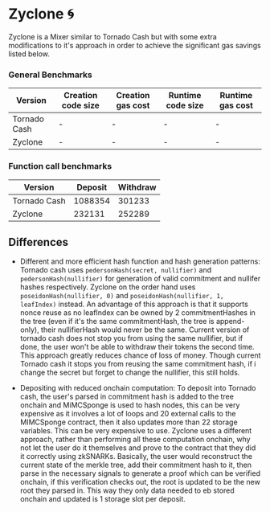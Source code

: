 # Zyclone 🌀

Zyclone is a Mixer similar to Tornado Cash but with some extra modifications to it's approach in order to achieve the significant gas savings listed below.

### General Benchmarks

| Version      | Creation code size | Creation gas cost | Runtime code size | Runtime gas cost |
| ------------ | ------------------ | ----------------- | ----------------- | ---------------- |
| Tornado Cash | -                  | -                 | -                 | -                |
| Zyclone      | -                  | -                 | -                 | -                |

### Function call benchmarks

| Version      | Deposit | Withdraw |
| ------------ | ------- | -------- |
| Tornado Cash | 1088354 | 301233   |
| Zyclone      | 232131  | 252289   |

## Differences

- Different and more efficient hash function and hash generation patterns: Tornado cash uses `pedersonHash(secret, nullifier)` and `pedersonHash(nullifier)` for generation of valid commitment and nullifer hashes respectively. Zyclone on the order hand uses `poseidonHash(nullifier, 0)` and `poseidonHash(nullifier, 1, leafIndex)` instead. An advantage of this approach is that it supports nonce reuse as no leafIndex can be owned by 2 commitmentHashes in the tree (even if it's the same commitmentHash, the tree is append-only), their nullifierHash would never be the same. Current version of tornado cash does not stop you from using the same nullifier, but if done, the user won't be able to withdraw their tokens the second time. This approach greatly reduces chance of loss of money. Though current Tornado cash it stops you from reusing the same commitment hash, if i change the secret but forget to change the nullifier, this still holds.

- Depositing with reduced onchain computation: To deposit into Tornado cash, the user's parsed in commitment hash is added to the tree onchain and MiMCSponge is used to hash nodes, this can be very expensive as it involves a lot of loops and 20 external calls to the MIMCSponge contract, then it also updates more than 22 storage variables. This can be very expensive to use. Zyclone uses a different approach, rather than performing all these computation onchain, why not let the user do it themselves and prove to the contract that they did it correctly using zkSNARKs. Basically, the user would reconstruct the current state of the merkle tree, add their commitment hash to it, then parse in the necessary signals to generate a proof which can be verified onchain, if this verification checks out, the root is updated to be the new root they parsed in. This way they only data needed to eb stored onchain and updated is 1 storage slot per deposit.
